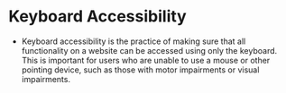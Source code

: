 # Keyboard Accessibility

- Keyboard accessibility is the practice of making sure that all functionality on a website can be accessed using only the keyboard. This is important for users who are unable to use a mouse or other pointing device, such as those with motor impairments or visual impairments.
